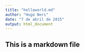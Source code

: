 ```yaml
---
title: "helloworld.md"
author: "Hugo Neri"
date: "7 de abril de 2015"
output: html_document
---
```


## This is a markdown file